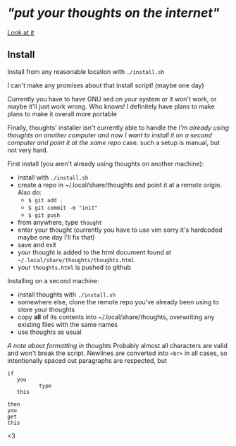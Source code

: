 
# *"put your thoughts on the internet"* 
[Look at it](https://thoughts.maren.hup.is)

## Install
Install from any reasonable location with `./install.sh`

I can't make any promises about that install script! (maybe one day)

Currently you have to have GNU sed on your system or it won't work, or maybe it'll just work wrong. Who knows! I definitely have plans to make plans to make it overall more portable

Finally, thoughts' installer isn't currently able to handle the *I'm already using thoughts on another computer and now I want to install it on a second computer and point it at the same repo* case. such a setup is manual, but not very hard.

First install (you aren't already using thoughts on another machine):
* install with `./install.sh`
* create a repo in ~/.local/share/thoughts and point it at a remote origin. Also do:
  * `$ git add .`
  * `$ git commit -m "init"`
  * `$ git push`
* from anywhere, type `thought`
* enter your thought (currently you have to use vim sorry it's hardcoded maybe one day I'll fix that)
* save and exit
* your thought is added to the html document found at `~/.local/share/thoughts/thoughts.html`
* your `thoughts.html` is pushed to github

Installing on a second machine:
* install thoughts with `./install.sh`
* somewhere else, clone the remote repo you've already been using to store your thoughts
* copy **all** of its contents into ~/.local/share/thoughts, overwriting any existing files with the same names
* use thoughts as usual

*A note about formatting in thoughts*
Probably almost all characters are valid and won't break the script. Newlines are converted into `<br>` in all cases, so intentionally spaced out paragraphs are respected, but
```
if
   you
          type
   this
```
```
then
you
get
this
```

<3
